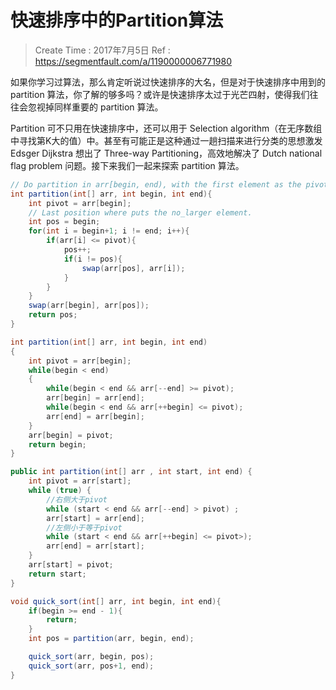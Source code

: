 
# 快速排序中的Partition算法

> Create Time : 2017年7月5日 Ref : https://segmentfault.com/a/1190000006771980

如果你学习过算法，那么肯定听说过快速排序的大名，但是对于快速排序中用到的 partition 算法，你了解的够多吗？或许是快速排序太过于光芒四射，使得我们往往会忽视掉同样重要的 partition 算法。

Partition 可不只用在快速排序中，还可以用于 Selection algorithm（在无序数组中寻找第K大的值）中。甚至有可能正是这种通过一趟扫描来进行分类的思想激发 Edsger Dijkstra 想出了 Three-way Partitioning，高效地解决了 Dutch national flag problem 问题。接下来我们一起来探索 partition 算法。



```Java
// Do partition in arr[begin, end), with the first element as the pivot.
int partition(int[] arr, int begin, int end){
    int pivot = arr[begin];
    // Last position where puts the no_larger element.
    int pos = begin;
    for(int i = begin+1; i != end; i++){
        if(arr[i] <= pivot){
            pos++;
            if(i != pos){
                swap(arr[pos], arr[i]);
            }
        }
    }
    swap(arr[begin], arr[pos]);
    return pos;
}
```

```Java
int partition(int[] arr, int begin, int end)
{
    int pivot = arr[begin];
    while(begin < end)
    {
        while(begin < end && arr[--end] >= pivot);
        arr[begin] = arr[end];
        while(begin < end && arr[++begin] <= pivot);
        arr[end] = arr[begin];
    }
    arr[begin] = pivot;
    return begin;
}
```

```Java
public int partition(int[] arr , int start, int end) {
    int pivot = arr[start];
    while (true) {
        //右侧大于pivot
        while (start < end && arr[--end] > pivot) ;
        arr[start] = arr[end];
        //左侧小于等于pivot
        while (start < end && arr[++begin] <= pivot>);
        arr[end] = arr[start];
    }
    arr[start] = pivot;
    return start;
}
```

```Java
void quick_sort(int[] arr, int begin, int end){
    if(begin >= end - 1){
        return;
    }
    int pos = partition(arr, begin, end);

    quick_sort(arr, begin, pos);
    quick_sort(arr, pos+1, end);
}
```

